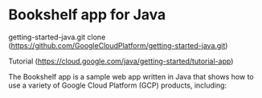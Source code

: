 # Bookshelf app for Java

getting-started-java.git clone (https://github.com/GoogleCloudPlatform/getting-started-java.git)

Tutorial (https://cloud.google.com/java/getting-started/tutorial-app)

The Bookshelf app is a sample web app written in Java that shows how to use a variety of Google Cloud Platform (GCP) products, including: